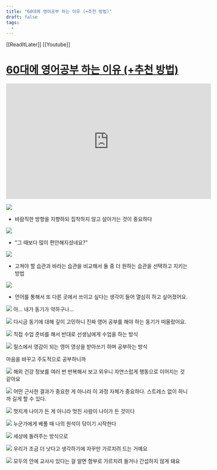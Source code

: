 ```yaml
---
title: "60대에 영어공부 하는 이유 (+추천 방법)"
draft: false
tags:
  - 
---
```

 

[[ReadItLater]] [[Youtube]]

# [60대에 영어공부 하는 이유 (+추천 방법)](https://www.youtube.com/watch?v=MZv34EbQJM0)

<iframe width="560" height="315" src="https://www.youtube-nocookie.com/embed/MZv34EbQJM0" title="YouTube video player" frameborder="0" allow="accelerometer; autoplay; clipboard-write; encrypted-media; gyroscope; picture-in-picture" allowfullscreen></iframe>


![](https://i.imgur.com/QNEb29L.png)
- 바람직한 방향을 지향하되 집착하지 않고 살아가는 것이 중요하다



![](https://i.imgur.com/ZlPLnVk.png)
- "그 때보다 많이 편안해지셨네요?"


![](https://i.imgur.com/ZJakfRf.png)
- 고쳐야 할 습관과 바라는 습관을 비교해서 둘 중 더 원하는 습관을 선택하고 지키는 방법

![](https://i.imgur.com/bMy2ium.png)
- 언어를 통해서 또 다른 곳에서 쓰이고 싶다는 생각이 들어 열심히 하고 싶어졌어요.

![](https://i.imgur.com/9rq00XI.png)
아... 내가 동기가 약하구나...


![](https://i.imgur.com/gV7Bp7I.png)
다시금 동기에 대해 깊이 고민하니
진짜 영어 공부를 해야 하는 동기가 떠올랐어요.


![](https://i.imgur.com/IK9RcC3.png)
직접 수업 준비를 해서 반대로 선생님에게 수업을 하는 방식


![](https://i.imgur.com/5y05USJ.png)
릴스에서 영감이 되는 영어 영상을 받아쓰기 하며 공부하는 방식


마음을 바꾸고 주도적으로 공부하니까 

![](https://i.imgur.com/xsoQDQG.png)
해외 건강 정보를 여러 번 반복해서 보고 외우니 자연스럽게 행동으로 이어지는 것 같아요


![](https://i.imgur.com/hjybytO.png)
어떤 근사한 결과가 중요한 게 아니라 이 과정 자체가 중요하다.
스트레스 없이 하니까 길게 할 수 있다.


![](https://i.imgur.com/sXjy2Gs.png)
멋지게 나이가 든 게 아니라 멋진 사람이 나이가 든 것이다


![](https://i.imgur.com/E5o3nWj.png)
누군가에게 베풀 때 나의 원석이 닦이기 시작한다


![](https://i.imgur.com/hh4JWgn.png)
세상에 돌려주는 방식으로


![](https://i.imgur.com/vV00V3A.png)
우리가 조금 더 낫다고 생각하기에 자꾸만 가르치려 드는 거예요

![](https://i.imgur.com/KMCETh4.png)
모두의 안에 교사사 있다는 걸 알면 함부로 가르치려 들거나 간섭하지 않게 돼요





